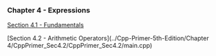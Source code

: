 ### Chapter 4 - Expressions

[Section 4.1 - Fundamentals](https://github.com/toddbrentlinger/Cpp-Primer-5th-Edition/blob/master/Chapter%204/CppPrimer_Sec4.1/CppPrimer_Sec4.1/main.cpp)

[Section 4.2 - Arithmetic Operators](../Cpp-Primer-5th-Edition/Chapter 4/CppPrimer_Sec4.2/CppPrimer_Sec4.2/main.cpp)
